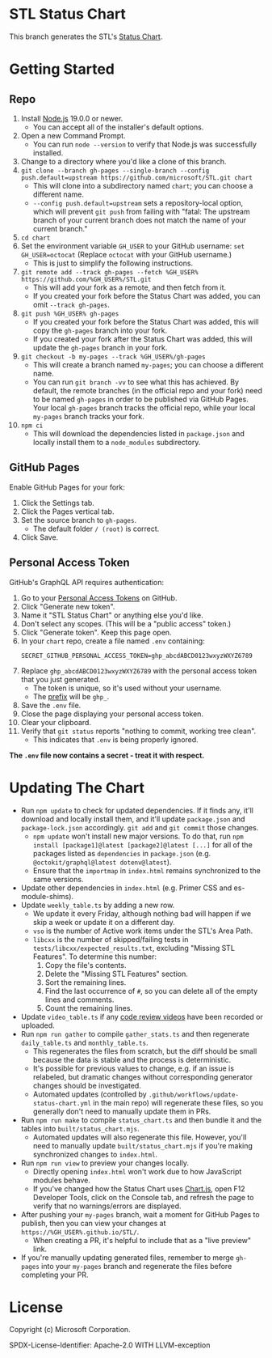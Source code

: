 # STL Status Chart

This branch generates the STL's [Status Chart][].

# Getting Started

## Repo

1. Install [Node.js][] 19.0.0 or newer.
    + You can accept all of the installer's default options.
2. Open a new Command Prompt.
    + You can run `node --version` to verify that Node.js was successfully installed.
3. Change to a directory where you'd like a clone of this branch.
4. `git clone --branch gh-pages --single-branch --config push.default=upstream https://github.com/microsoft/STL.git chart`
    + This will clone into a subdirectory named `chart`; you can choose a different name.
    + `--config push.default=upstream` sets a repository-local option, which will prevent `git push` from failing with
    "fatal: The upstream branch of your current branch does not match the name of your current branch."
5. `cd chart`
6. Set the environment variable `GH_USER` to your GitHub username: `set GH_USER=octocat` (Replace `octocat` with your
    GitHub username.)
    + This is just to simplify the following instructions.
7. `git remote add --track gh-pages --fetch %GH_USER% https://github.com/%GH_USER%/STL.git`
    + This will add your fork as a remote, and then fetch from it.
    + If you created your fork before the Status Chart was added, you can omit `--track gh-pages`.
8. `git push %GH_USER% gh-pages`
    + If you created your fork before the Status Chart was added, this will copy the `gh-pages` branch into your fork.
    + If you created your fork after the Status Chart was added, this will update the `gh-pages` branch in your fork.
9. `git checkout -b my-pages --track %GH_USER%/gh-pages`
    + This will create a branch named `my-pages`; you can choose a different name.
    + You can run `git branch -vv` to see what this has achieved. By default, the remote branches (in the official repo
    and your fork) need to be named `gh-pages` in order to be published via GitHub Pages. Your local `gh-pages` branch
    tracks the official repo, while your local `my-pages` branch tracks your fork.
10. `npm ci`
    + This will download the dependencies listed in `package.json` and locally install them to a `node_modules`
    subdirectory.

## GitHub Pages

Enable GitHub Pages for your fork:

1. Click the Settings tab.
2. Click the Pages vertical tab.
3. Set the source branch to `gh-pages`.
    + The default folder `/ (root)` is correct.
4. Click Save.

## Personal Access Token

GitHub's GraphQL API requires authentication:

1. Go to your [Personal Access Tokens][] on GitHub.
2. Click "Generate new token".
3. Name it "STL Status Chart" or anything else you'd like.
4. Don't select any scopes. (This will be a "public access" token.)
5. Click "Generate token". Keep this page open.
6. In your `chart` repo, create a file named `.env` containing:
    ```
    SECRET_GITHUB_PERSONAL_ACCESS_TOKEN=ghp_abcdABCD0123wxyzWXYZ6789
    ```
7. Replace `ghp_abcdABCD0123wxyzWXYZ6789` with the personal access token that you just generated.
    + The token is unique, so it's used without your username.
    + The [prefix][token-formats] will be `ghp_`.
8. Save the `.env` file.
9. Close the page displaying your personal access token.
10. Clear your clipboard.
11. Verify that `git status` reports "nothing to commit, working tree clean".
    + This indicates that `.env` is being properly ignored.

**The `.env` file now contains a secret - treat it with respect.**

# Updating The Chart

* Run `npm update` to check for updated dependencies. If it finds any, it'll download and locally install them, and
it'll update `package.json` and `package-lock.json` accordingly. `git add` and `git commit` those changes.
    + `npm update` won't install new major versions. To do that, run
    `npm install [package1]@latest [package2]@latest [...]` for all of the packages listed
    as `dependencies` in `package.json` (e.g. `@octokit/graphql@latest dotenv@latest`).
    + Ensure that the `importmap` in `index.html` remains synchronized to the same versions.
* Update other dependencies in `index.html` (e.g. Primer CSS and es-module-shims).
* Update `weekly_table.ts` by adding a new row.
    + We update it every Friday, although nothing bad will happen if we skip a week or update it on a different day.
    + `vso` is the number of Active work items under the STL's Area Path.
    + `libcxx` is the number of skipped/failing tests in `tests/libcxx/expected_results.txt`, excluding
    "Missing STL Features".
    To determine this number:
        1. Copy the file's contents.
        2. Delete the "Missing STL Features" section.
        3. Sort the remaining lines.
        4. Find the last occurrence of `#`, so you can delete all of the empty lines and comments.
        5. Count the remaining lines.
* Update `video_table.ts` if any [code review videos][] have been recorded or uploaded.
* Run `npm run gather` to compile `gather_stats.ts` and then regenerate `daily_table.ts` and `monthly_table.ts`.
    + This regenerates the files from scratch, but the diff should be small because the data is stable and the process
    is deterministic.
    + It's possible for previous values to change, e.g. if an issue is relabeled, but dramatic changes without
    corresponding generator changes should be investigated.
    + Automated updates (controlled by `.github/workflows/update-status-chart.yml` in the main repo)
    will regenerate these files, so you generally don't need to manually update them in PRs.
* Run `npm run make` to compile `status_chart.ts` and then bundle it and the tables into `built/status_chart.mjs`.
    + Automated updates will also regenerate this file. However, you'll need to manually update
    `built/status_chart.mjs` if you're making synchronized changes to `index.html`.
* Run `npm run view` to preview your changes locally.
    + Directly opening `index.html` won't work due to how JavaScript modules behave.
    + If you've changed how the Status Chart uses [Chart.js][], open F12 Developer Tools, click on the Console tab, and
    refresh the page to verify that no warnings/errors are displayed.
* After pushing your `my-pages` branch, wait a moment for GitHub Pages to publish, then you can view your changes at
    `https://%GH_USER%.github.io/STL/`.
    + When creating a PR, it's helpful to include that as a "live preview" link.
* If you're manually updating generated files, remember to merge `gh-pages` into your `my-pages` branch and regenerate
    the files before completing your PR.

# License

Copyright (c) Microsoft Corporation.

SPDX-License-Identifier: Apache-2.0 WITH LLVM-exception

[Chart.js]: https://www.chartjs.org/
[code review videos]: https://github.com/microsoft/STL/wiki/Code-Review-Videos
[Node.js]: https://nodejs.org/en/
[Personal Access Tokens]: https://github.com/settings/tokens
[Status Chart]: https://microsoft.github.io/STL/
[token-formats]: https://github.blog/2021-04-05-behind-githubs-new-authentication-token-formats/

